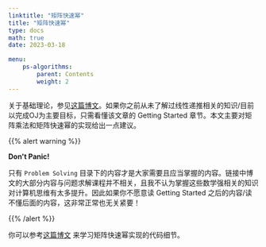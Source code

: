 ```yaml
---
linktitle: "矩阵快速幂"
title: "矩阵快速幂"
type: docs
math: true
date: 2023-03-18

menu:
    ps-algorithms:
        parent: Contents
        weight: 2
---
```


关于基础理论，参见[这篇博文](/posts/recurrences/)。如果你之前从未了解过线性递推相关的知识/目前以完成OJ为主要目标，只需看懂该文章的 Getting Started 章节。本文主要对矩阵乘法和矩阵快速幂的实现给出一点建议。

{{% alert warning %}}

**Don't Panic!**

只有 `Problem Solving` 目录下的内容才是大家需要且应当掌握的内容。链接中博文的大部分内容与问题求解课程并不相关，且我不认为掌握这些数学强相关的知识对计算机思维有太多提升。因此如果你不愿意读 Getting Started 之后的内容/读不懂后面的内容，这非常正常也无关紧要！

{{% /alert %}}

你可以参考[这篇博文](/courses/problemsolving/coding/matmul) 来学习矩阵快速幂实现的代码细节。